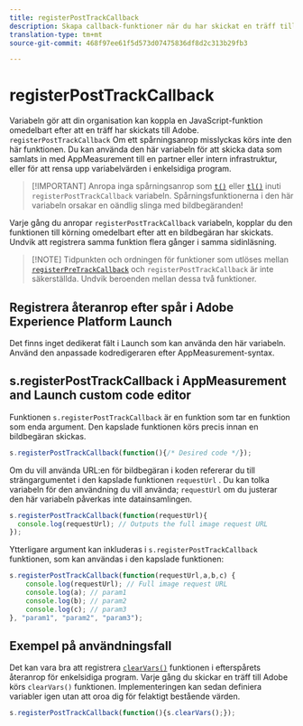 ```yaml
---
title: registerPostTrackCallback
description: Skapa callback-funktioner när du har skickat en träff till Adobe.
translation-type: tm+mt
source-git-commit: 468f97ee61f5d573d07475836df8d2c313b29fb3

---
```



# registerPostTrackCallback

Variabeln gör att din organisation kan koppla en JavaScript-funktion omedelbart efter att en träff har skickats till Adobe. `registerPostTrackCallback` Om ett spårningsanrop misslyckas körs inte den här funktionen. Du kan använda den här variabeln för att skicka data som samlats in med AppMeasurement till en partner eller intern infrastruktur, eller för att rensa upp variabelvärden i enkelsidiga program.

> [!IMPORTANT] Anropa inga spårningsanrop som [`t()`](t-method.md) eller [`tl()`](tl-method.md) inuti `registerPostTrackCallback` variabeln. Spårningsfunktionerna i den här variabeln orsakar en oändlig slinga med bildbegäranden!

Varje gång du anropar `registerPostTrackCallback` variabeln, kopplar du den funktionen till körning omedelbart efter att en bildbegäran har skickats. Undvik att registrera samma funktion flera gånger i samma sidinläsning.

> [!NOTE] Tidpunkten och ordningen för funktioner som utlöses mellan [`registerPreTrackCallback`](registerpretrackcallback.md) och `registerPostTrackCallback` är inte säkerställda. Undvik beroenden mellan dessa två funktioner.

## Registrera återanrop efter spår i Adobe Experience Platform Launch

Det finns inget dedikerat fält i Launch som kan använda den här variabeln. Använd den anpassade kodredigeraren efter AppMeasurement-syntax.

## s.registerPostTrackCallback i AppMeasurement and Launch custom code editor

Funktionen `s.registerPostTrackCallback` är en funktion som tar en funktion som enda argument. Den kapslade funktionen körs precis innan en bildbegäran skickas.

```js
s.registerPostTrackCallback(function(){/* Desired code */});
```

Om du vill använda URL:en för bildbegäran i koden refererar du till strängargumentet i den kapslade funktionen `requestUrl` . Du kan tolka variabeln för den användning du vill använda; `requestUrl` om du justerar den här variabeln påverkas inte datainsamlingen.

```js
s.registerPostTrackCallback(function(requestUrl){
  console.log(requestUrl); // Outputs the full image request URL
});
```

Ytterligare argument kan inkluderas i `s.registerPostTrackCallback` funktionen, som kan användas i den kapslade funktionen:

```js
s.registerPostTrackCallback(function(requestUrl,a,b,c) {
    console.log(requestUrl); // Full image request URL
    console.log(a); // param1
    console.log(b); // param2
    console.log(c); // param3
}, "param1", "param2", "param3");
```

## Exempel på användningsfall

Det kan vara bra att registrera [`clearVars()`](clearvars.md) funktionen i efterspårets återanrop för enkelsidiga program. Varje gång du skickar en träff till Adobe körs `clearVars()` funktionen. Implementeringen kan sedan definiera variabler igen utan att oroa dig för felaktigt bestående värden.

```js
s.registerPostTrackCallback(function(){s.clearVars();});
```
